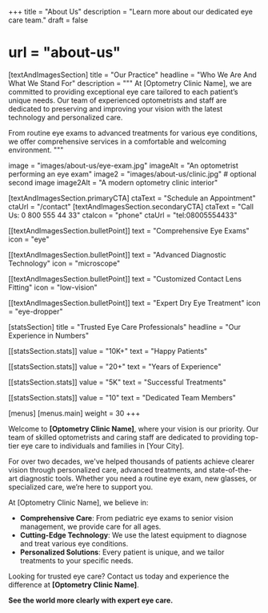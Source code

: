 +++
title = "About Us"
description = "Learn more about our dedicated eye care team."
draft = false
# url = "about-us"

[textAndImagesSection]
  title = "Our Practice"
  headline = "Who We Are And What We Stand For"
  description = """
  At [Optometry Clinic Name], we are committed to providing exceptional eye care tailored to each patient’s unique needs. Our team of experienced optometrists and staff are dedicated to preserving and improving your vision with the latest technology and personalized care.
  
  From routine eye exams to advanced treatments for various eye conditions, we offer comprehensive services in a comfortable and welcoming environment.
  """

  image = "images/about-us/eye-exam.jpg"
  imageAlt = "An optometrist performing an eye exam"
  image2 = "images/about-us/clinic.jpg" # optional second image
  image2Alt = "A modern optometry clinic interior"

  [textAndImagesSection.primaryCTA]
    ctaText = "Schedule an Appointment"
    ctaUrl = "/contact"
  [textAndImagesSection.secondaryCTA]
    ctaText = "Call Us: 0 800 555 44 33"
    ctaIcon = "phone"
    ctaUrl = "tel:08005554433"

  [[textAndImagesSection.bulletPoint]]
    text = "Comprehensive Eye Exams"
    icon = "eye"

  [[textAndImagesSection.bulletPoint]]
    text = "Advanced Diagnostic Technology"
    icon = "microscope"

  [[textAndImagesSection.bulletPoint]]
    text = "Customized Contact Lens Fitting"
    icon = "low-vision"

  [[textAndImagesSection.bulletPoint]]
    text = "Expert Dry Eye Treatment"
    icon = "eye-dropper"

[statsSection]
  title = "Trusted Eye Care Professionals"
  headline = "Our Experience in Numbers"

  [[statsSection.stats]]
    value = "10K+"
    text = "Happy Patients"

  [[statsSection.stats]]
    value = "20+"
    text = "Years of Experience"

  [[statsSection.stats]]
    value = "5K"
    text = "Successful Treatments"

  [[statsSection.stats]]
    value = "10"
    text = "Dedicated Team Members"
  
[menus]
  [menus.main]
    weight = 30
+++

Welcome to **[Optometry Clinic Name]**, where your vision is our priority. Our team of skilled optometrists and caring staff are dedicated to providing top-tier eye care to individuals and families in [Your City].

For over two decades, we've helped thousands of patients achieve clearer vision through personalized care, advanced treatments, and state-of-the-art diagnostic tools. Whether you need a routine eye exam, new glasses, or specialized care, we’re here to support you.

At [Optometry Clinic Name], we believe in:
- **Comprehensive Care**: From pediatric eye exams to senior vision management, we provide care for all ages.
- **Cutting-Edge Technology**: We use the latest equipment to diagnose and treat various eye conditions.
- **Personalized Solutions**: Every patient is unique, and we tailor treatments to your specific needs.

Looking for trusted eye care? Contact us today and experience the difference at **[Optometry Clinic Name]**.

**See the world more clearly with expert eye care.**
